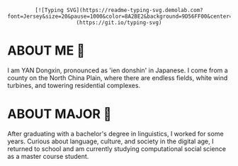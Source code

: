 <div align="center">
    
    [![Typing SVG](https://readme-typing-svg.demolab.com?font=Jersey&size=20&pause=1000&color=8A2BE2&background=9D56FF00&center=true&vCenter=true&repeat=false&random=false&width=435&lines=Hello!+Welcome+to+my+GitHub.)](https://git.io/typing-svg)

</div>

# ABOUT ME 🔭
I am YAN Dongxin, pronounced as 'ien donshin' in Japanese. 
I come from a county on the North China Plain, where there are endless fields, white wind turbines, and towering residential complexes.
# ABOUT MAJOR 🌱
After graduating with a bachelor's degree in linguistics, I worked for some years. 
Curious about language, culture, and society in the digital age, I returned to school and am currently studying computational social science as a master course student.
<!--
**IenDonshin/IenDonshin** is a ✨ _special_ ✨ repository because its `README.md` (this file) appears on your GitHub profile.

Here are some ideas to get you started:

- 🔭 I’m currently working on ...
- 🌱 I’m currently learning ...
- 👯 I’m looking to collaborate on ...
- 🤔 I’m looking for help with ...
- 💬 Ask me about ...
- 📫 How to reach me: ...
- 😄 Pronouns: ...
- ⚡ Fun fact: ...
-->
